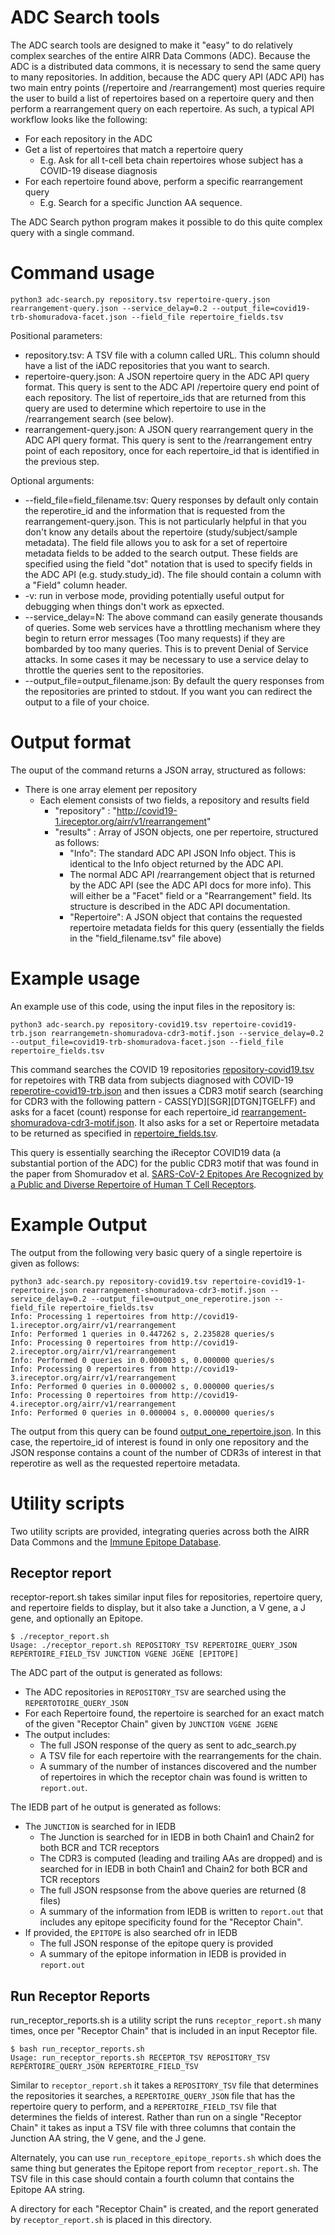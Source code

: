 # ADC Search tools

The ADC search tools are designed to make it "easy" to do relatively complex searches
of the entire AIRR Data Commons (ADC). Because the ADC is a distributed data
commons, it is necessary to send the same query to many repositories. In addition, 
because the ADC query API (ADC API) has two main entry points (/repertoire and /rearrangement)
most queries require the user to build a list of repertoires based on a repertoire query and
then perform a rearrangement query on each repertoire. As such, a typical API workflow looks
like the following:

- For each repository in the ADC
- Get a list of repertoires that match a repertoire query
  - E.g. Ask for all t-cell beta chain repertoires whose subject has a COVID-19 disease diagnosis
- For each repertoire found above, perform a specific rearrangement query
  - E.g. Search for a specific Junction AA sequence.

The ADC Search python program makes it possible to do this quite complex query with a single command. 

# Command usage 
```
python3 adc-search.py repository.tsv repertoire-query.json rearrangement-query.json --service_delay=0.2 --output_file=covid19-trb-shomuradova-facet.json --field_file repertoire_fields.tsv
```
Positional parameters:
- repository.tsv: A TSV file with a column called URL. This column should have a list of the iADC repositories that you want to search.
- repertoire-query.json: A JSON repertoire query in the ADC API query format. This query is sent to the ADC API /repertoire query end point of each repository. The list of repertoire_ids that are returned from this query are used to determine which repertoire to use in the /rearrangement search (see below).
- rearrangement-query.json: A JSON query rearrangement query in the ADC API query format. This query is sent to the /rearrangement entry point of each repository, once for each repertoire_id that is identified in the previous step.

Optional arguments:
- --field_file=field_filename.tsv: Query responses by default only contain the reperotire_id and the information that is requested from the rearrangement-query.json. This is not particularly helpful in that you don't know any details about the repertoire (study/subject/sample metadata). The field file allows you to ask for a set of repertoire metadata fields to be added to the search output. These fields are specified using the field "dot" notation that is used to specify fields in the ADC API (e.g. study.study_id). The file should contain a column with a "Field" column header.
- -v: run in verbose mode, providing potentially useful output for debugging when things don't work as epxected.
- --service_delay=N: The above command can easily generate thousands of queries. Some web services have a throttling mechanism where they begin to return error messages (Too many requests) if they are bombarded by too many queries. This is to prevent Denial of Service attacks. In some cases it may be necessary to use a service delay to throttle the queries sent to the repositories.
- --output_file=output_filename.json: By default the query responses from the repositories are printed to stdout. If you want you can redirect the output to a file of your choice.

# Output format

The ouput of the command returns a JSON array, structured as follows:
- There is one array element per repository
  - Each element consists of two fields, a repository and results field
    - "repository" : "http://covid19-1.ireceptor.org/airr/v1/rearrangement"
    - "results" : Array of JSON objects, one per repertoire,  structured as follows:
      - "Info": The standard ADC API JSON Info object. This is identical to the Info object returned by the ADC API.
      - The normal ADC API /rearrangement object that is returned by the ADC API (see the ADC API docs for more info). This will either be a "Facet" field or a "Rearrangement" field. Its structure is described in the ADC API documentation.
      - "Repertoire": A JSON object that contains the requested repertoire metadata fields for this query (essentially the fields in the "field_filename.tsv" file above) 

# Example usage

An example use of this code, using the input files in the repository is:

```
python3 adc-search.py repository-covid19.tsv repertoire-covid19-trb.json rearrangemetn-shomuradova-cdr3-motif.json --service_delay=0.2 --output_file=covid19-trb-shomuradova-facet.json --field_file repertoire_fields.tsv
```
This command searches the COVID 19 repositories [repository-covid19.tsv](repository-covid19.tsv) for repetoires with TRB data from subjects diagnosed with COVID-19 [reperotire-covid19-trb.json](reperotire-covid19-trb.json) and then issues a CDR3 motif search (searching for CDR3 with the following pattern - CASS[YD][SGR][DTGN]TGELFF) and asks for a facet (count) response for each repertoire_id [rearrangement-shomuradova-cdr3-motif.json](rearrangment-shomuradova-cdr3-motif.json). It also asks for a set or Repertoire metadata to be returned as specified in [repertoire_fields.tsv](repertoire_fields.tsv).

This query is essentially searching the iReceptor COVID19 data (a substantial portion of the ADC) for the public CDR3 motif that was found in the paper from Shomuradov et al. [SARS-CoV-2 Epitopes Are Recognized by a Public and Diverse Repertoire of Human T Cell Receptors](https://doi.org/10.1016/j.immuni.2020.11.004).

# Example Output

The output from the following very basic query of a single repertoire is given as follows:

```
python3 adc-search.py repository-covid19.tsv repertoire-covid19-1-repertoire.json rearrangement-shomuradova-cdr3-motif.json --service_delay=0.2 --output_file=output_one_reperotire.json --field_file repertoire_fields.tsv
Info: Processing 1 repertoires from http://covid19-1.ireceptor.org/airr/v1/rearrangement
Info: Performed 1 queries in 0.447262 s, 2.235828 queries/s
Info: Processing 0 repertoires from http://covid19-2.ireceptor.org/airr/v1/rearrangement
Info: Performed 0 queries in 0.000003 s, 0.000000 queries/s
Info: Processing 0 repertoires from http://covid19-3.ireceptor.org/airr/v1/rearrangement
Info: Performed 0 queries in 0.000002 s, 0.000000 queries/s
Info: Processing 0 repertoires from http://covid19-4.ireceptor.org/airr/v1/rearrangement
Info: Performed 0 queries in 0.000004 s, 0.000000 queries/s
```
The output from this query can be found [output_one_repertoire.json](output_one_repertoire.json). In this case, the repertoire_id of interest is found in only one repository and the JSON response contains a count of the number of CDR3s of interest in that reperotire as well as the requested repertoire metadata.

# Utility scripts

Two utility scripts are provided, integrating queries across both the AIRR Data Commons and the
[Immune Epitope Database](http://iedb.org).

## Receptor report

receptor-report.sh takes similar input files for repositories, repertoire query, and repertoire fields
to display, but it also take a Junction, a V gene, a J gene, and optionally an Epitope. 

```
$ ./receptor_report.sh
Usage: ./receptor_report.sh REPOSITORY_TSV REPERTOIRE_QUERY_JSON REPERTOIRE_FIELD_TSV JUNCTION VGENE JGENE [EPITOPE]
```
The ADC part of the output is generated as follows:
- The ADC repositories in `REPOSITORY_TSV` are searched using the `REPERTOTOIRE_QUERY_JSON`
- For each Repertoire found, the repertoire is searched for an exact match of the given
"Receptor Chain" given by `JUNCTION VGENE JGENE`
- The output includes:
  - The full JSON response of the query as sent to adc_search.py
  - A TSV file for each repertoire with the rearrangements for the chain.
  - A summary of the number of instances discovered and the number of repertoires in which the receptor chain was found is written to `report.out`. 

The IEDB part of he output is generated as follows:
- The `JUNCTION` is searched for in IEDB
  - The Junction is searched for in IEDB in both Chain1 and Chain2 for both BCR and TCR receptors
  - The CDR3 is computed (leading and trailing AAs are dropped) and is searched for in IEDB in both Chain1 and Chain2 for both BCR and TCR receptors
  - The full JSON respsonse from the above queries are returned (8 files)
  - A summary of the information from IEDB is written to `report.out` that includes any epitope specificity found for the "Receptor Chain".
- If provided, the `EPITOPE` is also searched ofr in IEDB
  - The full JSON response of the epitope query is provided
  - A summary of the epitope information in IEDB is provided in `report.out`

## Run Receptor Reports

run_receptor_reports.sh is a utility script the runs `receptor_report.sh` many times, once per "Receptor Chain"
that is included in an input Receptor file. 

```
$ bash run_receptor_reports.sh
Usage: run_receptor_reports.sh RECEPTOR_TSV REPOSITORY_TSV REPERTOIRE_QUERY_JSON REPERTOIRE_FIELD_TSV
```

Similar to `receptor_report.sh` it takes a `REPOSITORY_TSV` file that determines the repositories it
searches, a `REPERTOIRE_QUERY_JSON` file that has the repertoire query to perform, and a `REPERTOIRE_FIELD_TSV`
file that determines the fields of interest. Rather than run on a single "Receptor Chain" it takes as input
a TSV file with three columns that contain the Junction AA string, the V gene, and the J gene. 

Alternately, you can use `run_receptore_epitope_reports.sh` which does the same thing but generates the Epitope report from `receptor_report.sh`. The
TSV file in this case should contain a fourth column that contains the Epitope AA string.

A directory for each "Receptor Chain" is created, and the report generated by `receptor_report.sh` is placed in this directory.

